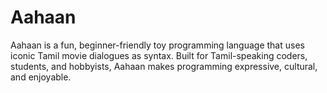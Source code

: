 # Aahaan
Aahaan is a fun, beginner-friendly toy programming language that uses iconic Tamil movie dialogues as syntax. Built for Tamil-speaking coders, students, and hobbyists, Aahaan makes programming expressive, cultural, and enjoyable.
